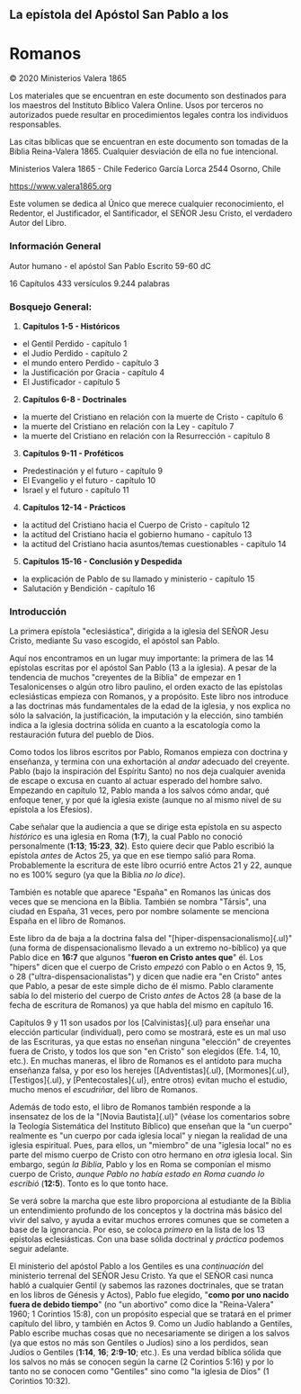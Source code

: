 ## La epístola del Apóstol San Pablo a los

# Romanos

© 2020 Ministerios Valera 1865

Los materiales que se encuentran en este documento son destinados para los maestros del Instituto Bíblico Valera Online. Usos por terceros no autorizados puede resultar en procedimientos legales contra los individuos responsables.

Las citas bíblicas que se encuentran en este documento son tomadas de la Biblia Reina-Valera 1865. Cualquier desviación de ella no fue intencional.

Ministerios Valera 1865 - Chile
Federico García Lorca 2544
Osorno, Chile

https://www.valera1865.org

Este volumen se dedica al Único que merece cualquier reconocimiento, el Redentor, el Justificador, el Santificador, el SEÑOR Jesu Cristo, el verdadero Autor del Libro.

### Información General

Autor humano - el apóstol San Pablo
Escrito 59-60 dC

16 Capítulos
433 versículos
9.244 palabras

### Bosquejo General:

1. **Capítulos 1-5 - Históricos**
 - el Gentil Perdido - capítulo 1
 - el Judío Perdido - capítulo 2
 - el mundo entero Perdido - capítulo 3
 - la Justificación por Gracia - capítulo 4
 - El Justificador - capítulo 5
2. **Capítulos 6-8 - Doctrinales**
  - la muerte del Cristiano en relación con la muerte de Cristo - capítulo 6
  - la muerte del Cristiano en relación con la Ley - capítulo 7
  - la muerte del Cristiano en relación con la Resurrección - capítulo 8
3. **Capítulos 9-11 - Proféticos**
  - Predestinación y el futuro - capítulo 9
  - El Evangelio y el futuro - capítulo 10
  - Israel y el futuro - capítulo 11
4. **Capítulos 12-14 - Prácticos**
  - la actitud del Cristiano hacia el Cuerpo de Cristo - capítulo 12
  - la actitud del Cristiano hacia el gobierno humano - capítulo 13
  - la actitud del Cristiano hacia asuntos/temas cuestionables - capítulo 14
5. **Capítulos 15-16 - Conclusión y Despedida**
  - la explicación de Pablo de su llamado y ministerio - capítulo 15
  - Salutación y Bendición - capítulo 16

### Introducción

La primera epístola "eclesiástica", dirigida a la iglesia del SEÑOR Jesu Cristo, mediante Su vaso escogido, el apóstol san Pablo.

Aquí nos encontramos en un lugar muy importante: la primera de las 14 epístolas escritas por el apóstol San Pablo (13 a la iglesia). A pesar de la tendencia de muchos "creyentes de la Biblia" de empezar en 1 Tesalonicenses o algún otro libro paulino, el orden exacto de las epístolas eclesiásticas empieza con Romanos, y a propósito. Este libro nos introduce a las doctrinas más fundamentales de la edad de la iglesia, y nos explica no sólo la salvación, la justificación, la imputación y la elección, sino también indica a la iglesia doctrina sólida en cuanto a la escatología como la restauración futura del pueblo de Dios.

Como todos los libros escritos por Pablo, Romanos empieza con doctrina y enseñanza, y termina con una exhortación al *andar* adecuado del creyente. Pablo (bajo la inspiración del Espíritu Santo) no nos deja cualquier avenida de escape o excusa en cuanto al actuar esperado del hombre salvo. Empezando en capítulo 12, Pablo manda a los salvos cómo andar, qué enfoque tener, y por qué la iglesia existe (aunque no al mismo nivel de su epístola a los Efesios).

Cabe señalar que la audiencia a que se dirige esta epístola en su aspecto *histórico* es una iglesia en Roma (**1:7**), la cual Pablo no conoció personalmente (**1:13**; **15:23**, **32**). Esto quiere decir que Pablo escribió la epístola *antes* de Actos 25, ya que en ese tiempo salió para Roma. Probablemente la escritura de este libro ocurrió entre Actos 21 y 22, aunque no es 100% seguro (ya que la Biblia *no lo dice*).

También es notable que aparece "España" en Romanos las únicas dos veces que se menciona en la Biblia. También se nombra "Társis", una ciudad en España, 31 veces, pero por nombre solamente se menciona España en el libro de Romanos.

Este libro da de baja a la doctrina falsa del "[hiper-dispensacionalismo]{.ul}" (una forma de dispensacionalismo llevado a un extremo no-bíblico) ya que Pablo dice en **16:7** que algunos "**fueron en Cristo antes que**" él. Los "hipers" dicen que el cuerpo de Cristo *empezó* con Pablo o en Actos 9, 15, o 28 ("ultra-dispensacionalistas") y dicen que nadie era "en Cristo" antes que Pablo, a pesar de este simple dicho de él mismo. Pablo claramente sabía lo del misterio del cuerpo de Cristo *antes* de Actos 28 (a base de la fecha de escritura de Romanos) ya que habla del mismo en capítulo 16.

Capítulos 9 y 11 son usados por los [Calvinistas]{.ul} para enseñar una elección particular (individual), pero como se mostrará, este es un mal uso de las Escrituras, ya que estas no enseñan ninguna "elección" de creyentes fuera de Cristo, y todos los que son "en Cristo" son elegidos (Efe. 1:4, 10, etc.). En muchas maneras, el libro de Romanos es el antídoto para mucha enseñanza falsa, y por eso los herejes ([Adventistas]{.ul}, [Mormones]{.ul}, [Testigos]{.ul}, y [Pentecostales]{.ul}, entre otros) evitan mucho el estudio, mucho menos el *escudriñar*, del libro de Romanos.

Además de todo esto, el libro de Romanos también responde a la insensatez de los de la "[Novia Bautista]{.ul}" (véase los comentarios sobre la Teología Sistemática del Instituto Bíblico) que enseñan que la "un cuerpo" realmente es "un cuerpo por cada iglesia local" y niegan la realidad de una iglesia espiritual. Pues, para ellos, un "miembro" de una "iglesia local" no es parte del mismo cuerpo de Cristo con otro hermano en *otra* iglesia local. Sin embargo, según *la Biblia*, Pablo y los en Roma se componían el mismo cuerpo de Cristo, *aunque Pablo no había estado en Roma cuando lo escribió* (**12:5**). Tonto es lo que tonto hace.

Se verá sobre la marcha que este libro proporciona al estudiante de la Biblia un entendimiento profundo de los conceptos y la doctrina más básico del vivir del salvo, y ayuda a evitar muchos errores comunes que se cometen a base de la ignorancia. Por eso, se coloca *primero* en la lista de los 13 epístolas eclesiásticas. Con una base sólida doctrinal y *práctica* podemos seguir adelante.

El ministerio del apóstol Pablo a los Gentiles es una *continuación* del ministerio terrenal del SEÑOR Jesu Cristo. Ya que el SEÑOR casi nunca habló a cualquier Gentil (y sabemos las razones doctrinales, que se tratan en los libros de Génesis y Actos), Pablo fue elegido, "**como por uno nacido fuera de debido tiempo**" (no "un abortivo" como dice la "Reina-Valera" 1960; 1 Corintios 15:8), con un propósito especial que se tratará en el primer capítulo del libro, y también en Actos 9. Como un Judío hablando a Gentiles, Pablo escribe muchas cosas que no necesariamente se dirigen a los salvos (ya que estos no más son Gentiles o Judíos) sino a los perdidos, sean Judíos o Gentiles (**1:14**, **16**; **2:9-10**; etc.). Es una verdad bíblica sólida que los salvos no más se conocen según la carne (2 Corintios 5:16) y por lo tanto no se conocen como "Gentiles" sino como "la iglesia de Dios" (1 Corintios 10:32).
